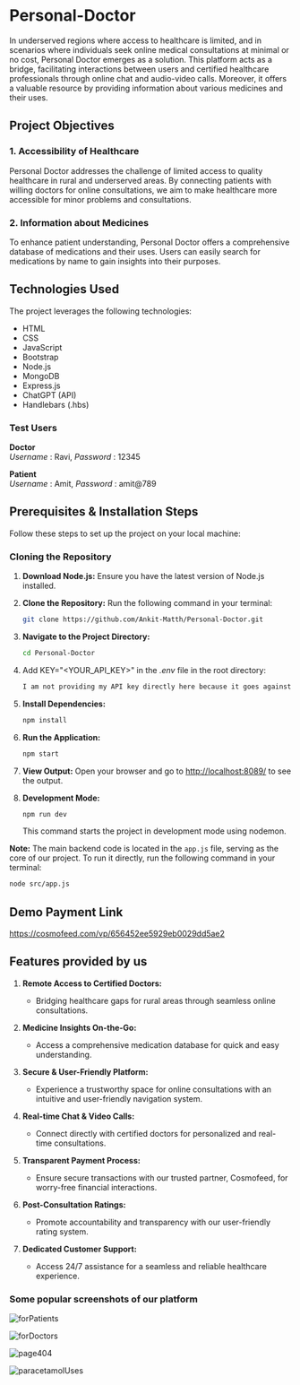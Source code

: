 # Personal-Doctor

In underserved regions where access to healthcare is limited, and in scenarios where individuals seek online medical consultations at minimal or no cost, Personal Doctor emerges as a solution. This platform acts as a bridge, facilitating interactions between users and certified healthcare professionals through online chat and audio-video calls. Moreover, it offers a valuable resource by providing information about various medicines and their uses.

## Project Objectives

### 1. Accessibility of Healthcare
Personal Doctor addresses the challenge of limited access to quality healthcare in rural and underserved areas. By connecting patients with willing doctors for online consultations, we aim to make healthcare more accessible for minor problems and consultations.

### 2. Information about Medicines
To enhance patient understanding, Personal Doctor offers a comprehensive database of medications and their uses. Users can easily search for medications by name to gain insights into their purposes.

## Technologies Used

The project leverages the following technologies:

- HTML
- CSS
- JavaScript
- Bootstrap
- Node.js
- MongoDB
- Express.js
- ChatGPT (API)
- Handlebars (.hbs)

### Test Users
**Doctor**  
 *Username* : Ravi,
 *Password* : 12345  
 
**Patient**  
 *Username* : Amit,
 *Password* : amit@789
 
## Prerequisites & Installation Steps

Follow these steps to set up the project on your local machine:

### Cloning the Repository

1. **Download Node.js:** Ensure you have the latest version of Node.js installed.
2. **Clone the Repository:** Run the following command in your terminal:
    ```bash
    git clone https://github.com/Ankit-Matth/Personal-Doctor.git
    ```

3. **Navigate to the Project Directory:**
    ```bash
    cd Personal-Doctor
    ```
4. Add KEY="<YOUR_API_KEY>" in the *.env* file in the root directory:
    ```bash
    I am not providing my API key directly here because it goes against the guidelines set by OPEN AI. (OPEN AI detects my key and blocks it due to the reason that I expose it in public.) If you do not have an API key, email me at ankitmatth101@gmail.com, and I will provide it to you personally.
   ```

5. **Install Dependencies:**
    ```bash
    npm install
    ```

6. **Run the Application:**
    ```bash
    npm start
    ```

7. **View Output:**
   Open your browser and go to [http://localhost:8089/](http://localhost:8089/) to see the output.

8. **Development Mode:**
    ```bash
    npm run dev
    ```
   This command starts the project in development mode using nodemon.

**Note:** The main backend code is located in the `app.js` file, serving as the core of our project. To run it directly, run the following command in your terminal:
```bash
node src/app.js
```

## Demo Payment Link
https://cosmofeed.com/vp/656452ee5929eb0029dd5ae2

## Features provided by us

1. **Remote Access to Certified Doctors:**
   - Bridging healthcare gaps for rural areas through seamless online consultations.

2. **Medicine Insights On-the-Go:**
   - Access a comprehensive medication database for quick and easy understanding.

3. **Secure & User-Friendly Platform:**
   - Experience a trustworthy space for online consultations with an intuitive and user-friendly navigation system.

4. **Real-time Chat & Video Calls:**
   - Connect directly with certified doctors for personalized and real-time consultations.

5. **Transparent Payment Process:**
   - Ensure secure transactions with our trusted partner, Cosmofeed, for worry-free financial interactions.

6. **Post-Consultation Ratings:**
   - Promote accountability and transparency with our user-friendly rating system.

7. **Dedicated Customer Support:**
   - Access 24/7 assistance for a seamless and reliable healthcare experience.

### Some popular screenshots of our platform  

![forPatients](https://github.com/Ankit-Matth/Personal-Doctor/assets/146843890/3afcb266-4a35-49ca-8b6f-1e55c6460d2d)

![forDoctors](https://github.com/Ankit-Matth/Personal-Doctor/assets/146843890/64000ab6-73da-41c2-b2e9-d1f9add91f4a)

![page404](https://github.com/Ankit-Matth/Personal-Doctor/assets/146843890/1d70192c-d91d-4674-826f-23bc445fb342)

![paracetamolUses](https://github.com/Ankit-Matth/Personal-Doctor/assets/146843890/6e5e9656-4762-444c-9839-fbb8c9c659ab)
